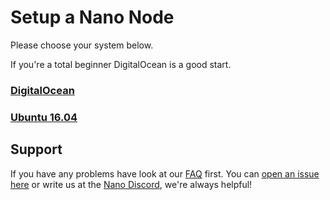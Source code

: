 # Setup a Nano Node

Please choose your system below.

If you're a total beginner DigitalOcean is a good start.

### [DigitalOcean](digitalocean.md)

### [Ubuntu 16.04](ubuntu.md)

## Support

If you have any problems have look at our [FAQ](faq.md) first. 
You can [open an issue here](https://github.com/NanoTools/easy-nano-node/issues) or write us at the [Nano Discord](https://chat.nano.org/), we're always helpful!